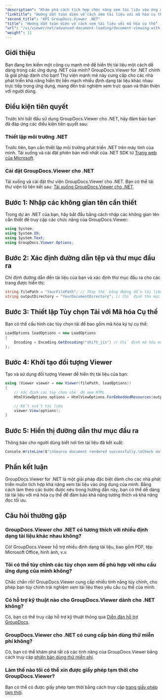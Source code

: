 ```yaml
---
"description": "Khám phá cách tích hợp chức năng xem tài liệu vào ứng dụng .NET của bạn bằng GroupDocs.Viewer cho .NET. Hướng dẫn chi tiết này sẽ hướng dẫn bạn cài đặt, thiết lập và hiển thị nhiều định dạng tài liệu khác nhau."
"linktitle": "Hướng dẫn toàn diện về cách xem tài liệu với mã hóa cụ thể"
"second_title": "API GroupDocs.Viewer .NET"
"title": "Hướng dẫn toàn diện về cách xem tài liệu với mã hóa cụ thể"
"url": "/vi/viewer/net/advanced-document-loading/document-viewing-with-specific-encoding/"
"weight": 11
---
```


## Giới thiệu

Bạn đang tìm kiếm một công cụ mạnh mẽ để hiển thị tài liệu một cách dễ dàng trong các ứng dụng .NET của mình? GroupDocs.Viewer for .NET chính là giải pháp dành cho bạn! Thư viện mạnh mẽ này cung cấp cho các nhà phát triển khả năng hiển thị liền mạch nhiều định dạng tài liệu khác nhau trực tiếp trong ứng dụng, mang đến trải nghiệm xem trực quan và thân thiện với người dùng.

## Điều kiện tiên quyết

Trước khi bắt đầu sử dụng GroupDocs.Viewer cho .NET, hãy đảm bảo bạn đã đáp ứng các điều kiện tiên quyết sau:

### Thiết lập môi trường .NET

Trước tiên, bạn cần thiết lập môi trường phát triển .NET trên máy tính của mình. Tải xuống và cài đặt phiên bản mới nhất của .NET SDK từ [Trang web của Microsoft](https://dotnet.microsoft.com/download).

### Cài đặt GroupDocs.Viewer cho .NET

Tải xuống và cài đặt thư viện GroupDocs.Viewer cho .NET. Bạn có thể tải thư viện từ liên kết sau: [Tải xuống GroupDocs.Viewer cho .NET](https://releases.groupdocs.com/viewer/net/).

## Bước 1: Nhập các không gian tên cần thiết

Trong dự án .NET của bạn, hãy bắt đầu bằng cách nhập các không gian tên cần thiết để truy cập các chức năng của GroupDocs.Viewer:

```csharp
using System;
using System.IO;
using System.Text;
using GroupDocs.Viewer.Options;
```

## Bước 2: Xác định đường dẫn tệp và thư mục đầu ra

Chỉ định đường dẫn đến tài liệu của bạn và xác định thư mục đầu ra cho các trang được hiển thị:

```csharp
string filePath = "YourFilePath"; // Thay thế bằng đường dẫn tài liệu của bạn
string outputDirectory = "YourDocumentDirectory"; // Chỉ định thư mục để xuất ra
```

## Bước 3: Thiết lập Tùy chọn Tải với Mã hóa Cụ thể

Bạn có thể cấu hình các tùy chọn tải để bao gồm mã hóa ký tự cụ thể:

```csharp
LoadOptions loadOptions = new LoadOptions
{
    Encoding = Encoding.GetEncoding("shift_jis") // Chỉ định mã hóa mong muốn của bạn
};
```

## Bước 4: Khởi tạo đối tượng Viewer

Tạo và sử dụng đối tượng Viewer để hiển thị tài liệu của bạn:

```csharp
using (Viewer viewer = new Viewer(filePath, loadOptions))
{
    // Xác định các tùy chọn chế độ xem HTML
    HtmlViewOptions options = HtmlViewOptions.ForEmbeddedResources(outputDirectory + "/page-{0}.html");

    // Kết xuất tài liệu
    viewer.View(options);
}
```

## Bước 5: Hiển thị đường dẫn thư mục đầu ra

Thông báo cho người dùng biết nơi tìm tài liệu đã kết xuất:

```csharp
Console.WriteLine($"\nSource document rendered successfully.\nCheck output in {outputDirectory}.");
```

## Phần kết luận

GroupDocs.Viewer for .NET là một giải pháp đặc biệt dành cho các nhà phát triển muốn tích hợp khả năng xem tài liệu vào ứng dụng của mình. Bằng cách làm theo các bước được nêu trong hướng dẫn này, bạn có thể dễ dàng tải tài liệu với mã hóa cụ thể để đảm bảo khả năng tương thích và khả năng đọc tối ưu.

## Câu hỏi thường gặp

### GroupDocs.Viewer cho .NET có tương thích với nhiều định dạng tài liệu khác nhau không?
Có! GroupDocs.Viewer hỗ trợ nhiều định dạng tài liệu, bao gồm PDF, tệp Microsoft Office, hình ảnh, v.v.

### Tôi có thể tùy chỉnh các tùy chọn xem để phù hợp với nhu cầu ứng dụng của mình không?
Chắc chắn rồi! GroupDocs.Viewer cung cấp nhiều tính năng tùy chỉnh, cho phép bạn tùy chỉnh trải nghiệm xem tài liệu theo yêu cầu cụ thể của mình.

### Có hỗ trợ kỹ thuật nào cho GroupDocs.Viewer dành cho .NET không?
Có, bạn có thể truy cập hỗ trợ kỹ thuật thông qua [Diễn đàn hỗ trợ GroupDocs](https://forum.groupdocs.com/c/viewer/9).

### GroupDocs.Viewer cho .NET có cung cấp bản dùng thử miễn phí không?
Có, bạn có thể khám phá tất cả các tính năng của GroupDocs.Viewer bằng cách truy cập [phiên bản dùng thử miễn phí](https://releases.groupdocs.com/).

### Làm thế nào tôi có thể xin được giấy phép tạm thời cho GroupDocs.Viewer?
Bạn có thể có được giấy phép tạm thời bằng cách truy cập [trang giấy phép tạm thời](https://purchase.groupdocs.com/temporary-license/).